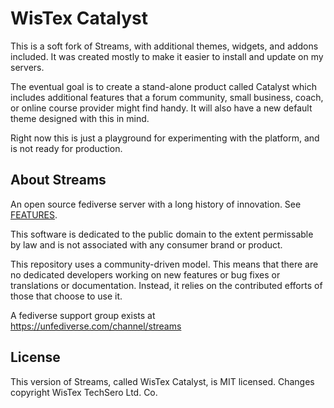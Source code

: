 # WisTex Catalyst

This is a soft fork of Streams, with additional themes, widgets, and addons included. It was created mostly to make it easier to install and update on my servers.

The eventual goal is to create a stand-alone product called Catalyst which includes additional features that a forum community, small business, coach, or online course provider might find handy. It will also have a new default theme designed with this in mind.

Right now this is just a playground for experimenting with the platform, and is not ready for production.

## About Streams 

An open source fediverse server with a long history of innovation. See [FEATURES](https://codeberg.org/streams/streams/src/branch/dev/FEATURES.md).

This software is dedicated to the public domain to the extent permissable by law and is not associated with any consumer brand or product.

This repository uses a community-driven model. This means that there are no dedicated developers working on new features or bug fixes or translations or documentation. Instead, it relies on the contributed efforts of those that choose to use it.

A fediverse support group exists at 
https://unfediverse.com/channel/streams

## License

This version of Streams, called WisTex Catalyst, is MIT licensed. Changes copyright WisTex TechSero Ltd. Co.